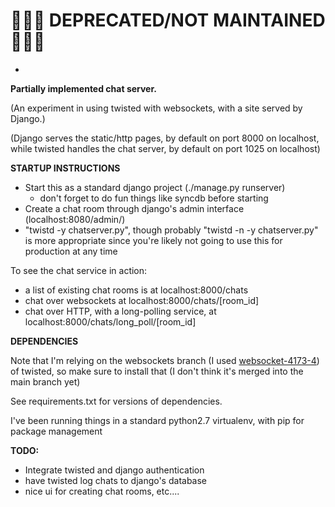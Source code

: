 # 🚨🚨🚨 DEPRECATED/NOT MAINTAINED 🚨🚨🚨
-


**Partially implemented chat server.**


(An experiment in using twisted with websockets, with a site served by Django.)

(Django serves the static/http pages, by default on port 8000 on localhost, while twisted handles the chat server, by default on port 1025 on localhost)


**STARTUP INSTRUCTIONS**


* Start this as a standard django project (./manage.py runserver) 
  * don't forget to do fun things like syncdb before starting
* Create a chat room through django's admin interface (localhost:8080/admin/)
* "twistd -y chatserver.py", though probably "twistd -n -y chatserver.py" is more appropriate since you're likely not going to use this for production at any time

To see the chat service in action: 
* a list of existing chat rooms is at localhost:8000/chats
* chat over websockets at localhost:8000/chats/[room_id]
* chat over HTTP, with a long-polling service, at localhost:8000/chats/long_poll/[room_id]

**DEPENDENCIES**

Note that I'm relying on the websockets branch (I used [websocket-4173-4](https://github.com/twisted/twisted/tree/websocket-4173-4)) of twisted, so make sure to install that (I don't think it's merged into the main branch yet)   

See requirements.txt for versions of dependencies. 

I've been running things in a standard python2.7 virtualenv, with pip for package management

**TODO:**
 * Integrate twisted and django authentication
 * have twisted log chats to django's database
 * nice ui for creating chat rooms, etc....
